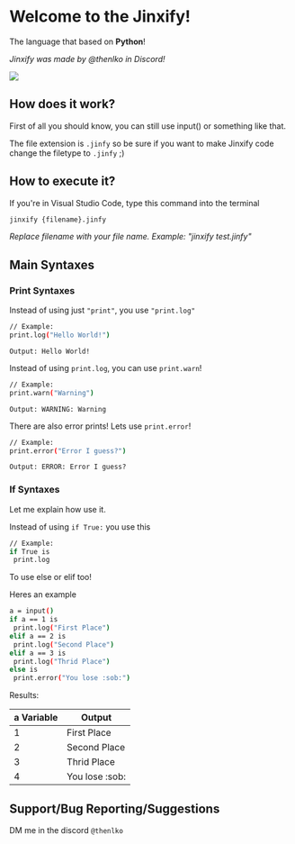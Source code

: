 # Welcome to the Jinxify!
The language that based on **Python**!

*Jinxify was made by @thenlko in Discord!*

![](https://i.imgur.com/5bHr5aU.png)

## How does it work?
First of all you should know, you can still use input() or something like that. 

The file extension is `.jinfy` so be sure if you want to make Jinxify code change the filetype to `.jinfy` ;)

## How to execute it?
If you're in Visual Studio Code, type this command into the terminal
```bash
jinxify {filename}.jinfy
```
*Replace filename with your file name. Example: "jinxify test.jinfy"*

## Main Syntaxes


### Print Syntaxes
Instead of using just `"print"`, you use `"print.log"`
```bash
// Example:
print.log("Hello World!")
```
`Output: Hello World!`

Instead of using `print.log`, you can use `print.warn`!

```bash
// Example:
print.warn("Warning")
```
`Output: WARNING: Warning`

There are also error prints! Lets use `print.error`!

```bash
// Example:
print.error("Error I guess?")
```

`Output: ERROR: Error I guess?`



### If Syntaxes
Let me explain how use it.

Instead of using `if True:` you use this

```bash
// Example:
if True is
 print.log
```

To use else or elif too!

Heres an example
```bash
a = input()
if a == 1 is
 print.log("First Place")
elif a == 2 is
 print.log("Second Place")
elif a == 3 is
 print.log("Thrid Place")
else is
 print.error("You lose :sob:")
```
Results:

| a Variable          |Output                                                                |
| ----------------- | ------------------------------------------------------------------ |
| 1 | First Place |
| 2 | Second Place |
| 3 | Thrid Place |
| 4 | You lose :sоb:|


## Support/Bug Reporting/Suggestions

DM me in the discord `@thenlko`
